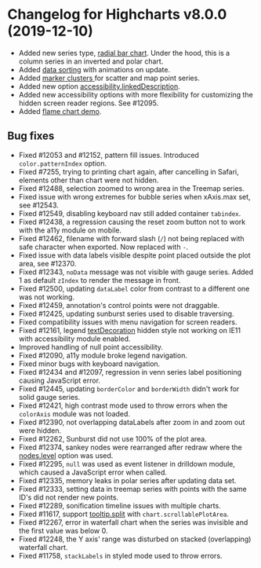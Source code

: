 # Changelog for Highcharts v8.0.0 (2019-12-10)


- Added new series type, [radial bar chart](https://www.highcharts.com/docs/chart-and-series-types/radial-bar-chart). Under the hood, this is a column series in an inverted and polar chart.
- Added [data sorting](https://www.highcharts.com/docs/advanced-chart-features/data-sorting) with animations on update.
- Added [marker clusters ](https://www.highcharts.com/docs/advanced-chart-features/marker-clusters) for scatter and map point series.
- Added new option [accessibility.linkedDescription](https://api.highcharts.com/highcharts/accessibility.linkedDescription).
- Added new accessibility options with more flexibility for customizing the hidden screen reader regions. See #12095.
- Added [flame chart demo](https://www.highcharts.com/demo/flame).

## Bug fixes
- Fixed #12053 and #12152, pattern fill issues. Introduced `color.patternIndex` option.
- Fixed #7255, trying to printing chart again, after cancelling in Safari, elements other than chart were not hidden.
- Fixed #12488, selection zoomed to wrong area in the Treemap series.
- Fixed issue with wrong extremes for bubble series when xAxis.max set, see #12543.
- Fixed #12549, disabling keyboard nav still added container `tabindex`.
- Fixed #12438, a regression causing the reset zoom button not to work with the a11y module on mobile.
- Fixed #12462, filename with forward slash (`/`) not being replaced with safe character when exported. Now replaced with `-`.
- Fixed issue with data labels visible despite point placed outside the plot area, see #12370.
- Fixed #12343, `noData` message was not visible with gauge series. Added 1 as default `zIndex` to render the message in front.
- Fixed #12500, updating `dataLabel` color from contrast to a different one was not working.
- Fixed #12459, annotation's control points were not draggable.
- Fixed #12425, updating sunburst series used to disable traversing.
- Fixed compatibility issues with menu navigation for screen readers.
- Fixed #12161, legend [textDecoration](https://api.highcharts.com/highcharts/drilldown.activeDataLabelStyle.textDecoration) hidden style not working on IE11 with accessibility module enabled.
- Improved handling of null point accessibility.
- Fixed #12090, a11y module broke legend navigation.
- Fixed minor bugs with keyboard navigation.
- Fixed #12434 and #12097, regression in venn series label positioning causing JavaScript error.
- Fixed #12445, updating `borderColor` and `borderWidth` didn't work for solid gauge series.
- Fixed #12421, high contrast mode used to throw errors when the `colorAxis` module was not loaded.
- Fixed #12390, not overlapping dataLabels after zoom in and zoom out were hidden.
- Fixed #12262, Sunburst did not use 100% of the plot area.
- Fixed #12374, sankey nodes were rearranged after redraw where the [nodes.level](https://api.highcharts.com/highcharts/series.sankey.nodes.level) option was used.
- Fixed #12295, `null` was used as event listener in drilldown module, which caused a JavaScript error when called.
- Fixed #12335, memory leaks in polar series after updating data set.
- Fixed #12333, setting data in treemap series with points with the same ID's did not render new points.
- Fixed #12289, sonification timeline issues with multiple charts.
- Fixed #11617, support [tooltip.split](https://api.highcharts.com/highcharts/tooltip.split) with `chart.scrollablePlotArea`.
- Fixed #12267, error in waterfall chart when the series was invisible and the first value was below 0.
- Fixed #12248, the Y axis' range was disturbed on stacked (overlapping) waterfall chart.
- Fixed #11758, `stackLabels` in styled mode used to throw errors.
